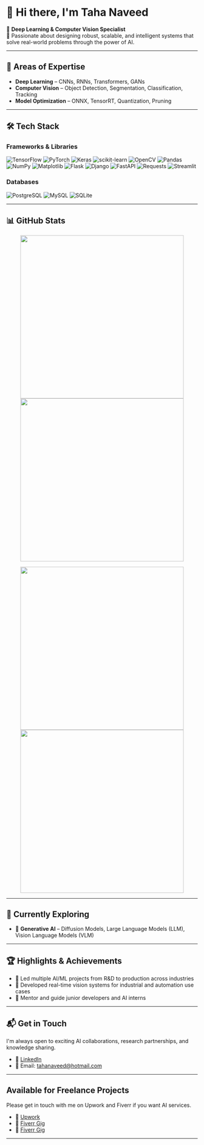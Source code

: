 # 👋 Hi there, I'm Taha Naveed

🎯 **Deep Learning & Computer Vision Specialist**  
📍 Passionate about designing robust, scalable, and intelligent systems that solve real-world problems through the power of AI.

---

## 🧩 Areas of Expertise

- **Deep Learning** – CNNs, RNNs, Transformers, GANs  
- **Computer Vision** – Object Detection, Segmentation, Classification, Tracking  
- **Model Optimization** – ONNX, TensorRT, Quantization, Pruning  

---

## 🛠️ Tech Stack

### Frameworks & Libraries

![TensorFlow](https://img.shields.io/badge/-TensorFlow-FF6F00?style=flat&logo=tensorflow&logoColor=white)
![PyTorch](https://img.shields.io/badge/-PyTorch-EE4C2C?style=flat&logo=pytorch&logoColor=white)
![Keras](https://img.shields.io/badge/-Keras-D00000?style=flat&logo=keras&logoColor=white)
![scikit-learn](https://img.shields.io/badge/-scikit--learn-F7931E?style=flat&logo=scikit-learn&logoColor=white)
![OpenCV](https://img.shields.io/badge/-OpenCV-5C3EE8?style=flat&logo=opencv&logoColor=white)
![Pandas](https://img.shields.io/badge/-Pandas-150458?style=flat&logo=pandas&logoColor=white)
![NumPy](https://img.shields.io/badge/-NumPy-013243?style=flat&logo=numpy&logoColor=white)
![Matplotlib](https://img.shields.io/badge/-Matplotlib-11557C?style=flat&logo=matplotlib&logoColor=white)
![Flask](https://img.shields.io/badge/-Flask-000000?style=flat&logo=flask&logoColor=white)
![Django](https://img.shields.io/badge/-Django-092E20?style=flat&logo=django&logoColor=white)
![FastAPI](https://img.shields.io/badge/-FastAPI-009688?style=flat&logo=fastapi&logoColor=white)
![Requests](https://img.shields.io/badge/-Requests-0052CC?style=flat&logo=requests&logoColor=white)
![Streamlit](https://img.shields.io/badge/-Streamlit-FF4B4B?style=flat&logo=streamlit&logoColor=white)

### Databases

![PostgreSQL](https://img.shields.io/badge/-PostgreSQL-336791?style=flat&logo=postgresql&logoColor=white)
![MySQL](https://img.shields.io/badge/-MySQL-4479A1?style=flat&logo=mysql&logoColor=white)
![SQLite](https://img.shields.io/badge/-SQLite-003B57?style=flat&logo=sqlite&logoColor=white)

---

## 📊 GitHub Stats

<p align="center">
  <img src="https://github-readme-stats.vercel.app/api?username=tahanaveed97&count_private=true&show_icons=true&theme=highcontrast&hide=prs,issues&include_all_commits=true" width="430"/>
  <img src="https://github-readme-stats.vercel.app/api/top-langs?username=tahanaveed97&layout=compact&show_icons=true&theme=highcontrast" width="430"/>
</p>

<p align="center">
  <img src="https://github-readme-streak-stats.herokuapp.com?user=tahanaveed97&theme=highcontrast&hide_border=true" width="430"/>
  <img src="https://github-profile-summary-cards.vercel.app/api/cards/profile-details?username=tahanaveed97&theme=github_dark" width="430"/>
</p>

---

## 🧠 Currently Exploring

- 🤖 **Generative AI** – Diffusion Models, Large Language Models (LLM), Vision Language Models (VLM)

---

## 🏆 Highlights & Achievements

- 🔹 Led multiple AI/ML projects from R&D to production across industries  
- 🔹 Developed real-time vision systems for industrial and automation use cases  
- 🔹 Mentor and guide junior developers and AI interns  

---

## 📬 Get in Touch

I'm always open to exciting AI collaborations, research partnerships, and knowledge sharing.

- 🔗 [LinkedIn](https://www.linkedin.com/in/tahanaveedmirza)  
- 📧 Email: tahanaveed@hotmail.com

---

## Available for Freelance Projects
Please get in touch with me on Upwork and Fiverr if you want AI services.
- 🔗 [Upwork](https://www.upwork.com/freelancers/~012c4f623638a5c0b4)
- 🔗 [Fiverr Gig](https://www.fiverr.com/taha_naveed/help-in-building-object-detection-tracking-and-facial-recognition-systems)
- 🔗 [Fiverr Gig](https://www.fiverr.com/taha_naveed/help-you-build-object-tracking-and-counting-systems)

---
